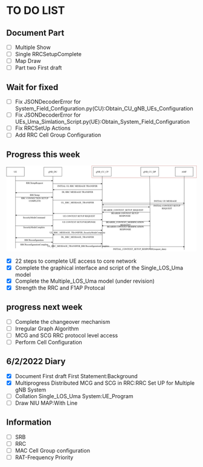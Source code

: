 # **TO DO LIST**

## Document Part

- [ ] Multiple Show
- [ ] Single RRCSetupComplete
- [ ] Map Draw
- [ ] Part two First draft

## Wait for fixed

- [ ] Fix JSONDecoderError for System_Field_Configuration.py(CU):Obtain_CU_gNB_UEs_Configuration
- [ ] Fix JSONDecoderError for UEs_Uma_Simlation_Script.py(UE):Obtain_System_Field_Configuration
- [ ] Fix RRCSetUp Actions
- [ ] Add RRC Cell Group Configuration

## Progress this week

![UE Access to Core Network](img/UE_Access.png)

- [x] 22 steps to complete UE access to core network
- [x] Complete the graphical interface and script of the Single_LOS_Uma model
- [x] Complete the Multiple_LOS_Uma model (under revision)
- [x] Strength the RRC and F1AP Protocal

## progress next week

- [ ] Complete the changeover mechanism
- [ ] Irregular Graph Algorithm
- [ ] MCG and SCG RRC protocol level access
- [ ] Perform Cell Configuration

## 6/2/2022 Diary

- [x] Document First draft First Statement:Background
- [x] Multiprogress Distributed MCG and SCG in RRC:RRC Set UP for Multiple gNB System
- [ ] Collation Single_LOS_Uma System:UE_Program
- [ ] Draw NIU MAP:With Line

## Information

- [ ] SRB
- [ ] RRC
- [ ] MAC Cell Group configuration
- [ ] RAT-Frequency Priority 
